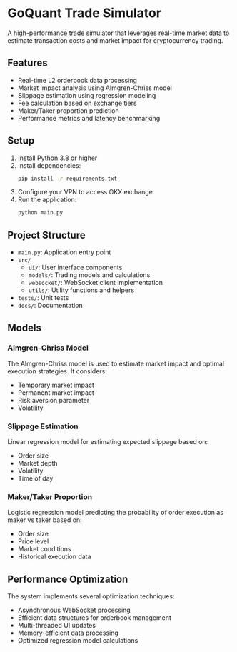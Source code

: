 # GoQuant Trade Simulator

A high-performance trade simulator that leverages real-time market data to estimate transaction costs and market impact for cryptocurrency trading.

## Features

- Real-time L2 orderbook data processing
- Market impact analysis using Almgren-Chriss model
- Slippage estimation using regression modeling
- Fee calculation based on exchange tiers
- Maker/Taker proportion prediction
- Performance metrics and latency benchmarking

## Setup

1. Install Python 3.8 or higher
2. Install dependencies:
   ```bash
   pip install -r requirements.txt
   ```
3. Configure your VPN to access OKX exchange
4. Run the application:
   ```bash
   python main.py
   ```

## Project Structure

- `main.py`: Application entry point
- `src/`
  - `ui/`: User interface components
  - `models/`: Trading models and calculations
  - `websocket/`: WebSocket client implementation
  - `utils/`: Utility functions and helpers
- `tests/`: Unit tests
- `docs/`: Documentation

## Models

### Almgren-Chriss Model
The Almgren-Chriss model is used to estimate market impact and optimal execution strategies. It considers:
- Temporary market impact
- Permanent market impact
- Risk aversion parameter
- Volatility

### Slippage Estimation
Linear regression model for estimating expected slippage based on:
- Order size
- Market depth
- Volatility
- Time of day

### Maker/Taker Proportion
Logistic regression model predicting the probability of order execution as maker vs taker based on:
- Order size
- Price level
- Market conditions
- Historical execution data

## Performance Optimization

The system implements several optimization techniques:
- Asynchronous WebSocket processing
- Efficient data structures for orderbook management
- Multi-threaded UI updates
- Memory-efficient data processing
- Optimized regression model calculations

